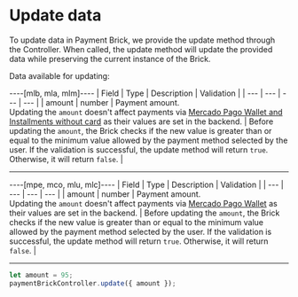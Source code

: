 # Update data

To update data in Payment Brick, we provide the update method through the Controller. When called, the update method will update the provided data while preserving the current instance of the Brick.

Data available for updating:

----[mlb, mla, mlm]----
| Field | Type | Description | Validation |
| --- | --- | --- | --- |
| amount | number | Payment amount. </br> Updating the `amount` doesn't affect payments via [Mercado Pago Wallet and Installments without card](/developers/en/docs/checkout-bricks/payment-brick/payment-submission/wallet-credits) as their values are set in the backend. | Before updating the `amount`, the Brick checks if the new value is greater than or equal to the minimum value allowed by the payment method selected by the user. If the validation is successful, the update method will return `true`. Otherwise, it will return `false`. |

------------
----[mpe, mco, mlu, mlc]----
| Field | Type | Description | Validation |
| --- | --- | --- | --- |
| amount | number | Payment amount. </br> Updating the `amount` doesn't affect payments via [Mercado Pago Wallet](/developers/en/docs/checkout-bricks/payment-brick/payment-submission/wallet) as their values are set in the backend. | Before updating the `amount`, the Brick checks if the new value is greater than or equal to the minimum value allowed by the payment method selected by the user. If the validation is successful, the update method will return `true`. Otherwise, it will return `false`. |

------------

```javascript
let amount = 95;
paymentBrickController.update({ amount });
```